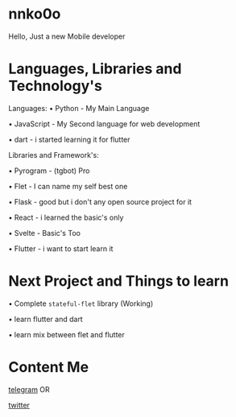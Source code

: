 # nnko0o 
Hello, Just a new Mobile developer 


# Languages, Libraries and Technology's
Languages:
  • Python - My Main Language
  
  • JavaScript - My Second language for web development
  
  • dart - i started learning it for flutter


Libraries and Framework's:

  • Pyrogram - (tgbot) Pro

  • Flet     - I can name my self best one

  • Flask    - good but i don't any open source project for it

  • React    - i learned the basic's only

  • Svelte   - Basic's Too

  • Flutter  - i want to start learn it


# Next Project and Things to learn
  • Complete `stateful-flet` library (Working)
  
  • learn flutter and dart
  
  • learn mix between flet and flutter

  
# Content Me 
[telegram](https://t.me/nnk0o) OR 

[twitter](https://twitter.com/PuckKintaro)
